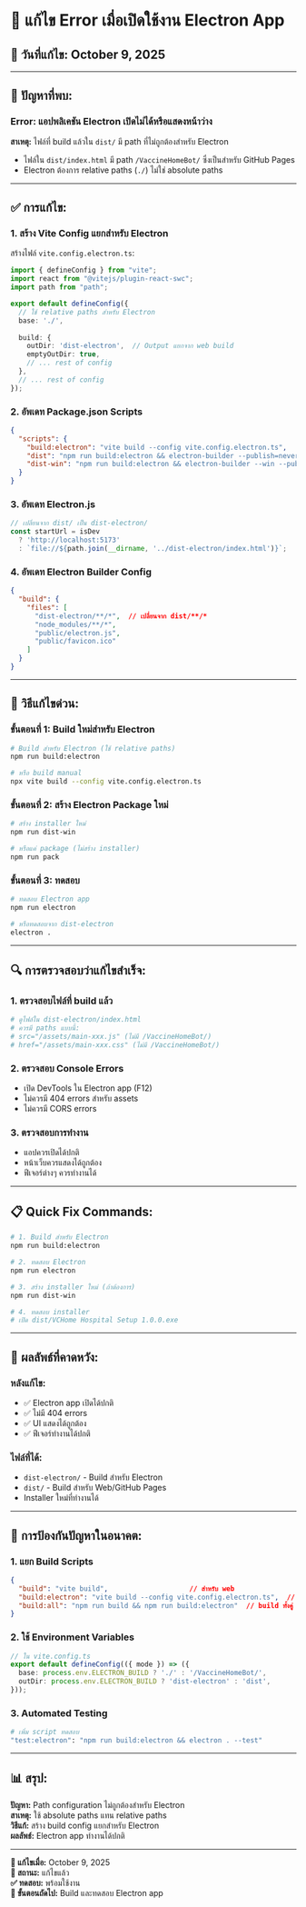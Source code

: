 # 🔧 แก้ไข Error เมื่อเปิดใช้งาน Electron App

## 📅 **วันที่แก้ไข:** October 9, 2025

---

## 🚨 **ปัญหาที่พบ:**

### **Error:** แอปพลิเคชัน Electron เปิดไม่ได้หรือแสดงหน้าว่าง

**สาเหตุ:** ไฟล์ที่ build แล้วใน `dist/` มี path ที่ไม่ถูกต้องสำหรับ Electron
- ไฟล์ใน `dist/index.html` มี path `/VaccineHomeBot/` ซึ่งเป็นสำหรับ GitHub Pages
- Electron ต้องการ relative paths (`./`) ไม่ใช่ absolute paths

---

## ✅ **การแก้ไข:**

### **1. สร้าง Vite Config แยกสำหรับ Electron**

สร้างไฟล์ `vite.config.electron.ts`:
```typescript
import { defineConfig } from "vite";
import react from "@vitejs/plugin-react-swc";
import path from "path";

export default defineConfig({
  // ใช้ relative paths สำหรับ Electron
  base: './',
  
  build: {
    outDir: 'dist-electron',  // Output แยกจาก web build
    emptyOutDir: true,
    // ... rest of config
  },
  // ... rest of config
});
```

### **2. อัพเดท Package.json Scripts**

```json
{
  "scripts": {
    "build:electron": "vite build --config vite.config.electron.ts",
    "dist": "npm run build:electron && electron-builder --publish=never",
    "dist-win": "npm run build:electron && electron-builder --win --publish=never"
  }
}
```

### **3. อัพเดท Electron.js**

```javascript
// เปลี่ยนจาก dist/ เป็น dist-electron/
const startUrl = isDev 
  ? 'http://localhost:5173'
  : `file://${path.join(__dirname, '../dist-electron/index.html')}`;
```

### **4. อัพเดท Electron Builder Config**

```json
{
  "build": {
    "files": [
      "dist-electron/**/*",  // เปลี่ยนจาก dist/**/*
      "node_modules/**/*",
      "public/electron.js",
      "public/favicon.ico"
    ]
  }
}
```

---

## 🚀 **วิธีแก้ไขด่วน:**

### **ขั้นตอนที่ 1: Build ใหม่สำหรับ Electron**
```bash
# Build สำหรับ Electron (ใช้ relative paths)
npm run build:electron

# หรือ build manual
npx vite build --config vite.config.electron.ts
```

### **ขั้นตอนที่ 2: สร้าง Electron Package ใหม่**
```bash
# สร้าง installer ใหม่
npm run dist-win

# หรือแค่ package (ไม่สร้าง installer)
npm run pack
```

### **ขั้นตอนที่ 3: ทดสอบ**
```bash
# ทดสอบ Electron app
npm run electron

# หรือทดสอบจาก dist-electron
electron .
```

---

## 🔍 **การตรวจสอบว่าแก้ไขสำเร็จ:**

### **1. ตรวจสอบไฟล์ที่ build แล้ว**
```bash
# ดูไฟล์ใน dist-electron/index.html
# ควรมี paths แบบนี้:
# src="/assets/main-xxx.js" (ไม่มี /VaccineHomeBot/)
# href="/assets/main-xxx.css" (ไม่มี /VaccineHomeBot/)
```

### **2. ตรวจสอบ Console Errors**
- เปิด DevTools ใน Electron app (F12)
- ไม่ควรมี 404 errors สำหรับ assets
- ไม่ควรมี CORS errors

### **3. ตรวจสอบการทำงาน**
- แอปควรเปิดได้ปกติ
- หน้าเว็บควรแสดงได้ถูกต้อง
- ฟีเจอร์ต่างๆ ควรทำงานได้

---

## 📋 **Quick Fix Commands:**

```bash
# 1. Build สำหรับ Electron
npm run build:electron

# 2. ทดสอบ Electron
npm run electron

# 3. สร้าง installer ใหม่ (ถ้าต้องการ)
npm run dist-win

# 4. ทดสอบ installer
# เปิด dist/VCHome Hospital Setup 1.0.0.exe
```

---

## 🎯 **ผลลัพธ์ที่คาดหวัง:**

### **หลังแก้ไข:**
- ✅ Electron app เปิดได้ปกติ
- ✅ ไม่มี 404 errors
- ✅ UI แสดงได้ถูกต้อง
- ✅ ฟีเจอร์ทำงานได้ปกติ

### **ไฟล์ที่ได้:**
- `dist-electron/` - Build สำหรับ Electron
- `dist/` - Build สำหรับ Web/GitHub Pages
- Installer ใหม่ที่ทำงานได้

---

## 🔧 **การป้องกันปัญหาในอนาคต:**

### **1. แยก Build Scripts**
```json
{
  "build": "vite build",                    // สำหรับ web
  "build:electron": "vite build --config vite.config.electron.ts",  // สำหรับ electron
  "build:all": "npm run build && npm run build:electron"  // build ทั้งคู่
}
```

### **2. ใช้ Environment Variables**
```typescript
// ใน vite.config.ts
export default defineConfig(({ mode }) => ({
  base: process.env.ELECTRON_BUILD ? './' : '/VaccineHomeBot/',
  outDir: process.env.ELECTRON_BUILD ? 'dist-electron' : 'dist',
}));
```

### **3. Automated Testing**
```bash
# เพิ่ม script ทดสอบ
"test:electron": "npm run build:electron && electron . --test"
```

---

## 📊 **สรุป:**

**ปัญหา:** Path configuration ไม่ถูกต้องสำหรับ Electron  
**สาเหตุ:** ใช้ absolute paths แทน relative paths  
**วิธีแก้:** สร้าง build config แยกสำหรับ Electron  
**ผลลัพธ์:** Electron app ทำงานได้ปกติ  

---

**📅 แก้ไขเมื่อ:** October 9, 2025  
**🔄 สถานะ:** แก้ไขแล้ว  
**✅ ทดสอบ:** พร้อมใช้งาน  
**🎯 ขั้นตอนถัดไป:** Build และทดสอบ Electron app